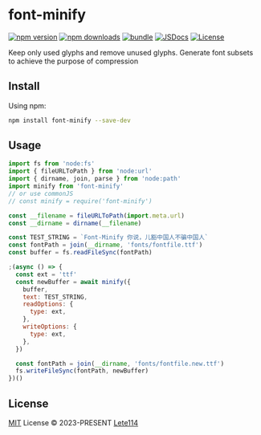 # font-minify

[![npm version][npm-version-src]][npm-version-href]
[![npm downloads][npm-downloads-src]][npm-downloads-href]
[![bundle][bundle-src]][bundle-href]
[![JSDocs][jsdocs-src]][jsdocs-href]
[![License][license-src]][license-href]

Keep only used glyphs and remove unused glyphs. Generate font subsets to achieve the purpose of compression

## Install

Using npm:

```bash
npm install font-minify --save-dev
```

## Usage

```js
import fs from 'node:fs'
import { fileURLToPath } from 'node:url'
import { dirname, join, parse } from 'node:path'
import minify from 'font-minify'
// or use commonJS
// const minify = require('font-minify')

const __filename = fileURLToPath(import.meta.url)
const __dirname = dirname(__filename)

const TEST_STRING = `Font-Minify 你说，儿豁中国人不骗中国人`
const fontPath = join(__dirname, 'fonts/fontfile.ttf')
const buffer = fs.readFileSync(fontPath)

;(async () => {
  const ext = 'ttf'
  const newBuffer = await minify({
    buffer,
    text: TEST_STRING,
    readOptions: {
      type: ext,
    },
    writeOptions: {
      type: ext,
    },
  })

  const fontPath = join(__dirname, 'fonts/fontfile.new.ttf')
  fs.writeFileSync(fontPath, newBuffer)
})()
```

## License

[MIT](./LICENSE) License © 2023-PRESENT [Lete114](https://github.com/lete114)

<!-- Badges -->

[npm-version-src]: https://img.shields.io/npm/v/font-minify?style=flat&colorA=080f12&colorB=1fa669
[npm-version-href]: https://npmjs.com/package/font-minify
[npm-downloads-src]: https://img.shields.io/npm/dm/font-minify?style=flat&colorA=080f12&colorB=1fa669
[npm-downloads-href]: https://npmjs.com/package/font-minify
[bundle-src]: https://img.shields.io/bundlephobia/minzip/font-minify?style=flat&colorA=080f12&colorB=1fa669&label=minzip
[bundle-href]: https://bundlephobia.com/result?p=font-minify
[license-src]: https://img.shields.io/github/license/lete114/font-minify.svg?style=flat&colorA=080f12&colorB=1fa669
[license-href]: https://github.com/lete114/font-minify/blob/main/LICENSE
[jsdocs-src]: https://img.shields.io/badge/jsdocs-reference-080f12?style=flat&colorA=080f12&colorB=1fa669
[jsdocs-href]: https://www.jsdocs.io/package/font-minify

